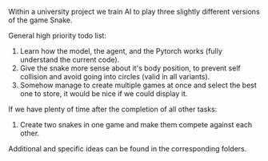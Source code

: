 
Within a university project we train AI to play three slightly different versions of the game Snake.

General high priority todo list:
1. Learn how the model, the agent, and the Pytorch works (fully understand the current code).
2. Give the snake more sense about it's body position, to prevent self collision and avoid going into circles (valid in all variants).
3. Somehow manage to create multiple games at once and select the best one to store, it would be nice if we could display it.

If we have plenty of time after the completion of all other tasks:
1. Create two snakes in one game and make them compete against each other.

Additional and specific ideas can be found in the corresponding folders.
